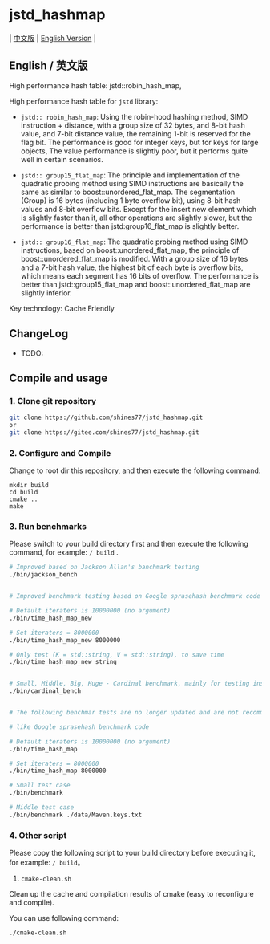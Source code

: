 # jstd_hashmap

| [中文版](./README.md) | [English Version](./README.en.md) |

## English / 英文版

High performance hash table: jstd::robin_hash_map,

High performance hash table for `jstd` library:

* `jstd:: robin_hash_map`: Using the robin-hood hashing method, SIMD instruction + distance, with a group size of 32 bytes, and 8-bit hash value, and 7-bit distance value, the remaining 1-bit is reserved for the flag bit. The performance is good for integer keys, but for keys for large objects, The value performance is slightly poor, but it performs quite well in certain scenarios.

* `jstd:: group15_flat_map`: The principle and implementation of the quadratic probing method using SIMD instructions are basically the same as similar to boost::unordered_flat_map. The segmentation (Group) is 16 bytes (including 1 byte overflow bit), using 8-bit hash values and 8-bit overflow bits. Except for the insert new element which is slightly faster than it, all other operations are slightly slower, but the performance is better than jstd:group16_flat_map is slightly better.

* `jstd:: group16_flat_map`: The quadratic probing method using SIMD instructions, based on boost::unordered_flat_map, the principle of boost::unordered_flat_map is modified. With a group size of 16 bytes and a 7-bit hash value, the highest bit of each byte is overflow bits, which means each segment has 16 bits of overflow. The performance is better than jstd::group15_flat_map and boost::unordered_flat_map are slightly inferior.

Key technology: Cache Friendly

## ChangeLog

- TODO:

## Compile and usage

### 1. Clone git repository

```bash
git clone https://github.com/shines77/jstd_hashmap.git
or
git clone https://gitee.com/shines77/jstd_hashmap.git
```

### 2. Configure and Compile

Change to root dir this repository, and then execute the following command:

```shell
mkdir build
cd build
cmake ..
make
```

### 3. Run benchmarks

Please switch to your build directory first and then execute the following command, for example: `/ build` .

```bash
# Improved based on Jackson Allan's banchmark testing
./bin/jackson_bench


# Improved benchmark testing based on Google sprasehash benchmark code

# Default iteraters is 10000000 (no argument)
./bin/time_hash_map_new

# Set iteraters = 8000000
./bin/time_hash_map_new 8000000

# Only test (K = std::string, V = std::string), to save time
./bin/time_hash_map_new string


# Small, Middle, Big, Huge - Cardinal benchmark, mainly for testing insert() and find()
./bin/cardinal_bench


# The following benchmar tests are no longer updated and are not recommended.

# like Google sprasehash benchmark code

# Default iteraters is 10000000 (no argument)
./bin/time_hash_map

# Set iteraters = 8000000
./bin/time_hash_map 8000000

# Small test case
./bin/benchmark

# Middle test case
./bin/benchmark ./data/Maven.keys.txt
```

### 4. Other script

Please copy the following script to your build directory before executing it, for example: `/ build`。

1. `cmake-clean.sh`

Clean up the cache and compilation results of cmake (easy to reconfigure and compile).

You can use following command:

```bash
./cmake-clean.sh
```
